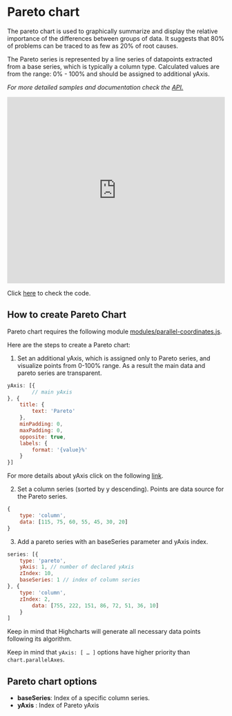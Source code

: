 Pareto chart
===

The pareto chart is used to graphically summarize and display the relative importance of the differences between groups of data. It suggests that 80% of problems can be traced to as few as 20% of root causes.

The Pareto series is represented by a line series of datapoints extracted from a base series, which is typically a column type. Calculated values are from the range: 0% - 100% and should be assigned to additional yAxis.

_For more detailed samples and documentation check the [API.](https://api.highcharts.com/highcharts/plotOptions.pareto)_

<iframe style="width: 100%; height: 432px; border: none;" src=https://www.highcharts.com/samples/embed/highcharts/demo/pareto allow="fullscreen"></iframe>

Click [here](https://highcharts.com/samples/highcharts/demo/pareto/) to check the code.

How to create Pareto Chart
--------------------------

Pareto chart requires the following module [modules/parallel-coordinates.js](https://code.highcharts.com/modules/parallel-coordinates.js).

Here are the steps to create a Pareto chart:

1. Set an additional yAxis, which is assigned only to Pareto series, and visualize points from 0-100% range. As a result the main data and pareto series are transparent.

```js
yAxis: [{
        // main yAxis
}, {
    title: {
        text: 'Pareto'
    },
    minPadding: 0,
    maxPadding: 0,
    opposite: true,
    labels: {
        format: '{value}%'
    }
}]
```

For more details about yAxis click on the following [link](https://api.highcharts.com/highcharts/yAxis).

2. Set a column series (sorted by y descending). Points are data source for the Pareto series.

```js
{
    type: 'column',
    data: [115, 75, 60, 55, 45, 30, 20]
}
```


3. Add a pareto series with an baseSeries parameter and yAxis index.

```js
series: [{
    type: 'pareto',
    yAxis: 1, // number of declared yAxis
    zIndex: 10,
    baseSeries: 1 // index of column series
}, {
    type: 'column',
    zIndex: 2,
        data: [755, 222, 151, 86, 72, 51, 36, 10]
    }
]
```

Keep in mind that Highcharts will generate all necessary data points following its algorithm.

Keep in mind that `yAxis: [ … ]` options have higher priority than `chart.parallelAxes`.

Pareto chart options
--------------------

*   **baseSeries**: Index of a specific column series.
*   **yAxis** : Index of Pareto yAxis
